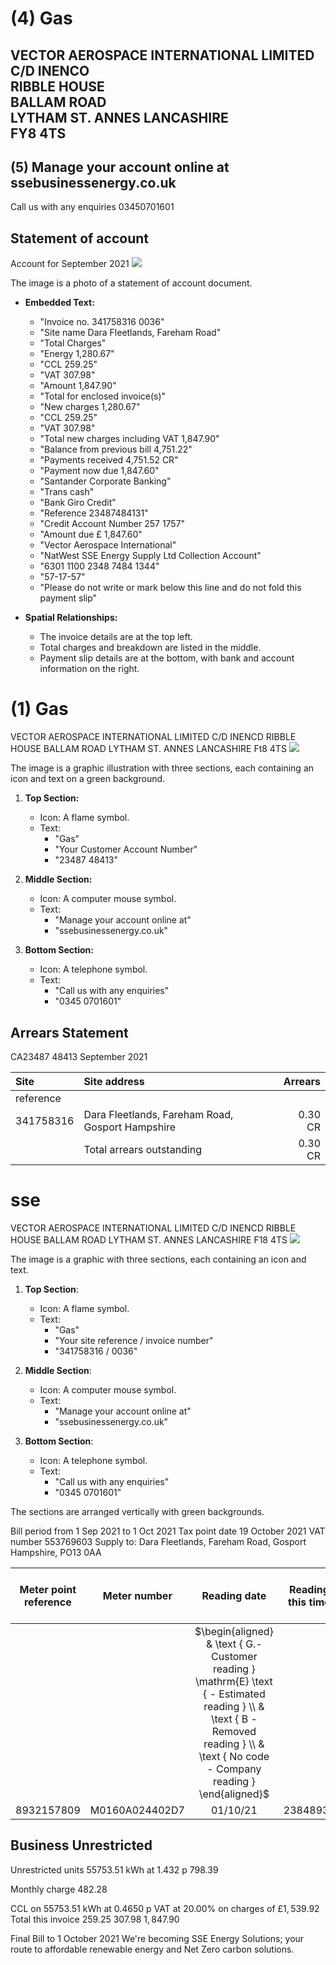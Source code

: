 # (4) Gas 

## VECTOR AEROSPACE INTERNATIONAL LIMITED C/D INENCO <br> RIBBLE HOUSE <br> BALLAM ROAD <br> LYTHAM ST. ANNES LANCASHIRE <br> FY8 4TS

## (5) Manage your account online at ssebusinessenergy.co.uk

Call us with any enquiries 03450701601

## Statement of account

Account for September 2021
![](images/img-0.jpeg)

The image is a photo of a statement of account document. 

- **Embedded Text:**
  - "Invoice no. 341758316 0036"
  - "Site name Dara Fleetlands, Fareham Road"
  - "Total Charges"
  - "Energy 1,280.67"
  - "CCL 259.25"
  - "VAT 307.98"
  - "Amount 1,847.90"
  - "Total for enclosed invoice(s)"
  - "New charges 1,280.67"
  - "CCL 259.25"
  - "VAT 307.98"
  - "Total new charges including VAT 1,847.90"
  - "Balance from previous bill 4,751.22"
  - "Payments received 4,751.52 CR"
  - "Payment now due 1,847.60"
  - "Santander Corporate Banking"
  - "Trans cash"
  - "Bank Giro Credit"
  - "Reference 23487484131"
  - "Credit Account Number 257 1757"
  - "Amount due £ 1,847.60"
  - "Vector Aerospace International"
  - "NatWest SSE Energy Supply Ltd Collection Account"
  - "6301 1100 2348 7484 1344"
  - "57-17-57"
  - "Please do not write or mark below this line and do not fold this payment slip"

- **Spatial Relationships:**
  - The invoice details are at the top left.
  - Total charges and breakdown are listed in the middle.
  - Payment slip details are at the bottom, with bank and account information on the right.

# (1) Gas 

VECTOR AEROSPACE INTERNATIONAL LIMITED C/D INENCD
RIBBLE HOUSE
BALLAM ROAD
LYTHAM ST. ANNES LANCASHIRE
Ft8 4TS
![](images/img-1.jpeg)

The image is a graphic illustration with three sections, each containing an icon and text on a green background.

1. **Top Section:**
   - Icon: A flame symbol.
   - Text: 
     - "Gas"
     - "Your Customer Account Number"
     - "23487 48413"

2. **Middle Section:**
   - Icon: A computer mouse symbol.
   - Text:
     - "Manage your account online at"
     - "ssebusinessenergy.co.uk"

3. **Bottom Section:**
   - Icon: A telephone symbol.
   - Text:
     - "Call us with any enquiries"
     - "0345 0701601"

## Arrears Statement

CA23487 48413 September 2021

| Site | Site address | Arrears |
| :-- | :-- | --: |
| reference |  |  |
| 341758316 | Dara Fleetlands, Fareham Road, Gosport Hampshire | 0.30 CR |
|  | Total arrears outstanding | 0.30 CR |

# sse 

VECTOR AEROSPACE INTERNATIONAL LIMITED C/D INENCD
RIBBLE HOUSE
BALLAM ROAD
LYTHAM ST. ANNES LANCASHIRE
F18 4TS
![](images/img-2.jpeg)

The image is a graphic with three sections, each containing an icon and text. 

1. **Top Section**:
   - Icon: A flame symbol.
   - Text: 
     - "Gas"
     - "Your site reference / invoice number"
     - "341758316 / 0036"

2. **Middle Section**:
   - Icon: A computer mouse symbol.
   - Text:
     - "Manage your account online at"
     - "ssebusinessenergy.co.uk"

3. **Bottom Section**:
   - Icon: A telephone symbol.
   - Text:
     - "Call us with any enquiries"
     - "0345 0701601"

The sections are arranged vertically with green backgrounds.

Bill period from 1 Sep 2021 to 1 Oct 2021
Tax point date 19 October 2021
VAT number 553769603
Supply to: Dara Fleetlands, Fareham Road, Gosport Hampshire, PO13 0AA

| Meter point reference | Meter number | Reading date | Reading this time | Reading last time | Units Used | Correction Factor | Adjusted Units | Adjusted units in cubic metres | Calorific Value | kWh |
| :--: | :--: | :--: | :--: | :--: | :--: | :--: | :--: | :--: | :--: | :--: |
|  |  | $\begin{aligned} & \text { G.- Customer reading } \mathrm{E} \text { - Estimated reading } \\ & \text { B - Removed reading } \\ & \text { No code - Company reading } \end{aligned}$ |  |  |  |  |  |  |  |  |
| 8932157809 | M0160A024402D7 | 01/10/21 | 2384893E | 2380080 | 4813.00 | 1.058432 | 5094.23 | 5094.23 | 39.4000 | 55753.51 |

## Business Unrestricted

Unrestricted units
55753.51 kWh at 1.432 p
798.39

Monthly charge
482.28

CCL on 55753.51 kWh at 0.4650 p
VAT at $20.00 \%$ on charges of $£ 1,539.92$
Total this invoice
$259.25$
307.98
$1,847.90$

Final Bill to 1 October 2021
We're becoming SSE Energy Solutions; your route to affordable renewable energy and Net Zero carbon solutions.

